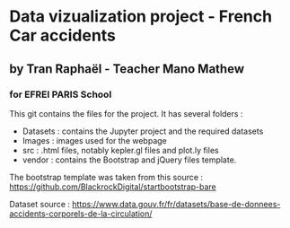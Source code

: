 # Data vizualization project - French Car accidents 
## by Tran Raphaël - Teacher Mano Mathew 
### for EFREI PARIS School

This git contains the files for the project. It has several folders :

- Datasets : contains the Jupyter project and the required datasets 
- Images : images used for the webpage
- src : .html files, notably kepler.gl files and plot.ly files 
- vendor : contains the Bootstrap and jQuery files template.

The bootstrap template was taken from this source : https://github.com/BlackrockDigital/startbootstrap-bare

Dataset source : https://www.data.gouv.fr/fr/datasets/base-de-donnees-accidents-corporels-de-la-circulation/

